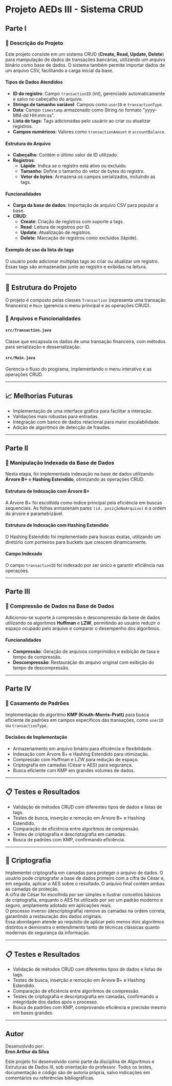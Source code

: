 # **Projeto AEDs III - Sistema CRUD**

## Parte I
### **📌 Descrição do Projeto**

Este projeto consiste em um sistema CRUD (**Create, Read, Update, Delete**) para manipulação de dados de transações bancárias, utilizando um arquivo binário como base de dados. O sistema também permite importar dados de um arquivo CSV, facilitando a carga inicial da base.

#### **Tipos de Dados Atendidos**
- **ID do registro**: Campo `transactionID` (int), gerenciado automaticamente e salvo no cabeçalho do arquivo.
- **Strings de tamanho variável**: Campos como `userID` e `transactionType`.
- **Data**: Campo `timestamp` armazenado como String no formato "yyyy-MM-dd HH:mm:ss".
- **Lista de tags**: Tags adicionadas pelo usuário ao criar ou atualizar registros.
- **Campos numéricos**: Valores como `transactionAmount` e `accountBalance`.

#### **Estrutura do Arquivo**
- **Cabeçalho**: Contém o último valor de ID utilizado.
- **Registros**:
  - **Lápide**: Indica se o registro está ativo ou excluído.
  - **Tamanho**: Define o tamanho do vetor de bytes do registro.
  - **Vetor de bytes**: Armazena os campos serializados, incluindo as tags.

#### **Funcionalidades**
- **Carga da base de dados**: Importação de arquivo CSV para popular a base.
- **CRUD**:
  - **Create**: Criação de registros com suporte a tags.
  - **Read**: Leitura de registros por ID.
  - **Update**: Atualização de registros.
  - **Delete**: Marcação de registros como excluídos (lápide).

#### **Exemplo de uso da lista de tags**
O usuário pode adicionar múltiplas tags ao criar ou atualizar um registro. Essas tags são armazenadas junto ao registro e exibidas na leitura.

---

## **📂 Estrutura do Projeto**

O projeto é composto pelas classes `Transaction` (representa uma transação financeira) e `Main` (gerencia o menu principal e as operações CRUD).

### **📜 Arquivos e Funcionalidades**

#### **`src/Transaction.java`**
Classe que encapsula os dados de uma transação financeira, com métodos para serialização e desserialização.

#### **`src/Main.java`**
Gerencia o fluxo do programa, implementando o menu interativo e as operações CRUD.

---

## **📈 Melhorias Futuras**

- Implementação de uma interface gráfica para facilitar a interação.
- Validações mais robustas para entradas.
- Integração com banco de dados relacional para maior escalabilidade.
- Adição de algoritmos de detecção de fraudes.

---

## Parte II
### **📌 Manipulação Indexada da Base de Dados**

Nesta etapa, foi implementada indexação na base de dados utilizando **Árvore B+** e **Hashing Estendido**, otimizando as operações CRUD.

#### **Estrutura de Indexação com Árvore B+**
A Árvore B+ foi escolhida como índice principal pela eficiência em buscas sequenciais. As folhas armazenam pares `(id, posiçãoNoArquivo)` e a ordem da árvore é parametrizável.

#### **Estrutura de Indexação com Hashing Estendido**
O Hashing Estendido foi implementado para buscas exatas, utilizando um diretório com ponteiros para buckets que crescem dinamicamente.

#### **Campo Indexado**
O campo `transactionID` foi indexado por ser único e garantir eficiência nas operações.

---

## Parte III
### **📌 Compressão de Dados na Base de Dados**

Adicionou-se suporte à compressão e descompressão da base de dados utilizando os algoritmos **Huffman** e **LZW**, permitindo ao usuário reduzir o espaço ocupado pelo arquivo e comparar o desempenho dos algoritmos.

#### **Funcionalidades**
- **Compressão**: Geração de arquivos comprimidos e exibição de taxa e tempo de compressão.
- **Descompressão**: Restauração do arquivo original com exibição do tempo de descompressão.

---

## Parte IV
### **📌 Casamento de Padrões**

Implementação do algoritmo **KMP (Knuth-Morris-Pratt)** para busca eficiente de padrões em campos específicos das transações, como `userID` ou `transactionType`.

#### **Decisões de Implementação**
- Armazenamento em arquivo binário para eficiência e flexibilidade.
- Indexação com Árvore B+ e Hashing Estendido para otimização.
- Compressão com Huffman e LZW para redução de espaço.
- Criptografia em camadas (César e AES) para segurança.
- Busca eficiente com KMP em grandes volumes de dados.

---

## **📋 Testes e Resultados**

- Validação de métodos CRUD com diferentes tipos de dados e listas de tags.
- Testes de busca, inserção e remoção em Árvore B+ e Hashing Estendido.
- Comparação de eficiência entre algoritmos de compressão.
- Testes de criptografia e descriptografia em camadas.
- Busca de padrões com KMP, confirmando eficiência.

---
## **📌 Criptografia**

Implementei criptografia em camadas para proteger o arquivo de dados. O usuário pode criptografar a base de dados primeiro com a cifra de César e, em seguida, aplicar o AES sobre o resultado. O arquivo final contém ambas as camadas de proteção.  
A cifra de César foi escolhida por ser simples e ilustrar conceitos básicos de criptografia, enquanto o AES foi utilizado por ser um padrão moderno e seguro, amplamente adotado em aplicações reais.  
O processo inverso (descriptografia) remove as camadas na ordem correta, garantindo a restauração dos dados originais.  
Essa abordagem atende ao requisito de aplicar pelo menos dois algoritmos distintos e demonstra o entendimento tanto de técnicas clássicas quanto modernas de segurança da informação.

---

## **📋 Testes e Resultados**

- Validação de métodos CRUD com diferentes tipos de dados e listas de tags.
- Testes de busca, inserção e remoção em Árvore B+ e Hashing Estendido.
- Comparação de eficiência entre algoritmos de compressão.
- Testes de criptografia e descriptografia em camadas, confirmando a integridade dos dados após o processo.
- Busca de padrões com KMP, comprovando eficiência e precisão mesmo em bases grandes.

---

## **Autor**

Desenvolvido por:  
**Eron Arthur da Silva**

Este projeto foi desenvolvido como parte da disciplina de Algoritmos e Estruturas de Dados III, sob orientação do professor. Todos os testes, documentação e código são de autoria própria, salvo indicações em comentários ou referências bibliográficas.
